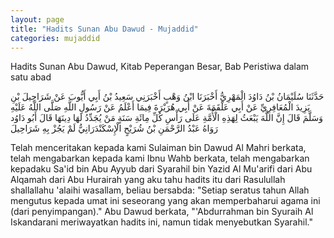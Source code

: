 ```yaml
---
layout: page
title: "Hadits Sunan Abu Dawud - Mujaddid"
categories: mujaddid
---
```


Hadits Sunan Abu Dawud, Kitab Peperangan Besar, Bab Peristiwa dalam satu abad

<p class="arab">
حَدَّثَنَا سُلَيْمَانُ بْنُ دَاوُدَ الْمَهْرِيُّ أَخْبَرَنَا ابْنُ وَهْبٍ أَخْبَرَنِي سَعِيدُ بْنُ أَبِي أَيُّوبَ عَنْ شَرَاحِيلَ بْنِ يَزِيدَ الْمُعَافِرِيِّ عَنْ أَبِي عَلْقَمَةَ عَنْ أَبِي هُرَيْرَةَ فِيمَا أَعْلَمُ عَنْ رَسُولِ اللَّهِ صَلَّى اللَّهُ عَلَيْهِ وَسَلَّمَ قَالَ إِنَّ اللَّهَ يَبْعَثُ لِهَذِهِ الْأُمَّةِ عَلَى رَأْسِ كُلِّ مِائَةِ سَنَةٍ مَنْ يُجَدِّدُ لَهَا دِينَهَا قَالَ أَبُو دَاوُد رَوَاهُ عَبْدُ الرَّحْمَنِ بْنُ شُرَيْحٍ الْإِسْكَنْدَرَانِيُّ لَمْ يَجُزْ بِهِ شَرَاحِيلَ
</p>

Telah menceritakan kepada kami Sulaiman bin Dawud Al Mahri berkata, telah mengabarkan kepada kami Ibnu Wahb berkata, telah mengabarkan kepadaku Sa'id bin Abu Ayyub dari Syarahil bin Yazid Al Mu'arifi dari Abu Alqamah dari Abu Hurairah yang aku tahu hadits itu dari Rasulullah shallallahu 'alaihi wasallam, beliau bersabda: "Setiap seratus tahun Allah mengutus kepada umat ini seseorang yang akan memperbaharui agama ini (dari penyimpangan)." Abu Dawud berkata, "'Abdurrahman bin Syuraih Al Iskandarani meriwayatkan hadits ini, namun tidak menyebutkan Syarahil."


<!-- https://www.hadits.id/hadits/dawud/3740 -->
